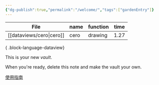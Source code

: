 ```yaml
---
{"dg-publish":true,"permalink":"/welcome/","tags":["gardenEntry"]}
---
```



| File                        | name | function | time |
| --------------------------- | ---- | -------- | ---- |
| [[dataviews/cero\|cero]] | cero | drawing  | 1.27 |

{ .block-language-dataview}

This is your new *vault*.

When you're ready, delete this note and make the vault your own.

[使用指南](https://publish.obsidian.md/help-zh/%E7%94%B1%E6%AD%A4%E5%BC%80%E5%A7%8B)
